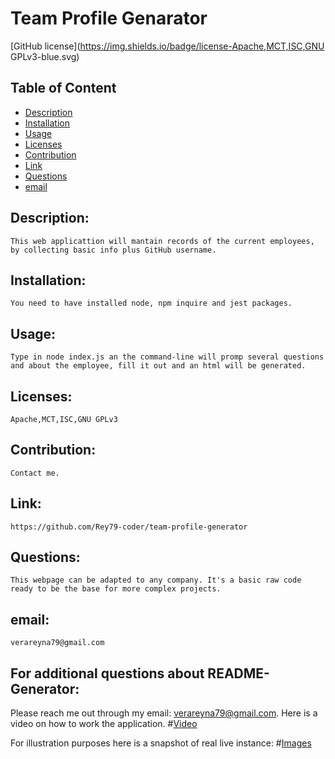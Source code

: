 
# Team Profile Genarator


[GitHub license](https://img.shields.io/badge/license-Apache,MCT,ISC,GNU GPLv3-blue.svg)

## Table of Content

- [Description](#Description)
- [Installation](#Installation)
- [Usage](#Usage)
- [Licenses](#Licenses)
- [Contribution](#Contribution)
- [Link](#Link)
- [Questions](#Questions)
- [email](#email)

## Description:
    This web applicattion will mantain records of the current employees, by collecting basic info plus GitHub username. 
## Installation:
    You need to have installed node, npm inquire and jest packages.
## Usage:
    Type in node index.js an the command-line will promp several questions and about the employee, fill it out and an html will be generated.
## Licenses:
    Apache,MCT,ISC,GNU GPLv3
## Contribution:
    Contact me.
## Link:
    https://github.com/Rey79-coder/team-profile-generator
## Questions:
    This webpage can be adapted to any company. It's a basic raw code ready to be the base for more complex projects.
## email:
    verareyna79@gmail.com

## For additional questions about README-Generator:
   Please reach me out through my email: verareyna79@gmail.com.
   Here is a video on how to work the application.
#[Video](https://drive.google.com/file/d/1tl1pwlHSfMgXHlhJiNjzWUhO9NW5Duhr/view?usp=sharing)

For illustration purposes here is a snapshot of real live instance:
#[Images](https://raw.githubusercontent.com/Rey79-coder/README-generator/main/assets/img/README-sample-template-1920x720.png)

